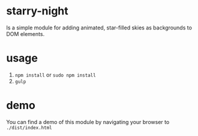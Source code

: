 # starry-night
Is a simple module for adding animated, star-filled skies as backgrounds to DOM elements.

# usage
1) `npm install` or `sudo npm install`
2) `gulp`

# demo
You can find a demo of this module by navigating your browser to `./dist/index.html`
